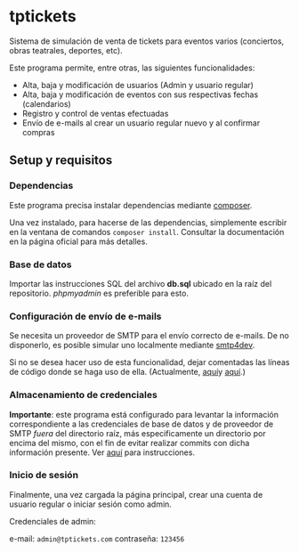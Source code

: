 # tptickets

Sistema de simulación de venta de tickets para eventos varios (conciertos, obras teatrales, deportes, etc).

Este programa permite, entre otras, las siguientes funcionalidades:

* Alta, baja y modificación de usuarios (Admin y usuario regular)
* Alta, baja y modificación de eventos con sus respectivas fechas (calendarios)
* Registro y control de ventas efectuadas
* Envío de e-mails al crear un usuario regular nuevo y al confirmar compras

## Setup y requisitos

### Dependencias

Este programa precisa instalar dependencias mediante [composer](https://getcomposer.org).

Una vez instalado, para hacerse de las dependencias, simplemente escribir en la ventana de comandos `composer install`. Consultar la documentación en la página oficial para más detalles.

### Base de datos

Importar las instrucciones SQL del archivo **db.sql** ubicado en la raíz del repositorio. *phpmyadmin* es preferible para esto.

### Configuración de envío de e-mails

Se necesita un proveedor de SMTP para el envío correcto de e-mails. De no disponerlo, es posible simular uno localmente mediante [smtp4dev](https://github.com/rnwood/smtp4dev).

Si no se desea hacer uso de esta funcionalidad, dejar comentadas las líneas de código donde se haga uso de ella. (Actualmente, [aquí](https://github.com/hiworld10/tptickets/blob/dev/app/controllers/Users.php#L254)y [aquí](https://github.com/hiworld10/tptickets/blob/dev/app/controllers/Purchases.php#L204).)

### Almacenamiento de credenciales

**Importante**: este programa está configurado para levantar la información correspondiente a las credenciales de base de datos y de proveedor de SMTP *fuera* del directorio raíz, más especificamente un directorio por encima del mismo, con el fin de evitar realizar commits con dicha información presente. Ver [aquí](https://github.com/hiworld10/tptickets/blob/dev/app/config/credentials_template.php) para instrucciones.

### Inicio de sesión

Finalmente, una vez cargada la página principal, crear una cuenta de usuario regular o iniciar sesión como admin.

Credenciales de admin:

e-mail: `admin@tptickets.com`
contraseña: `123456`